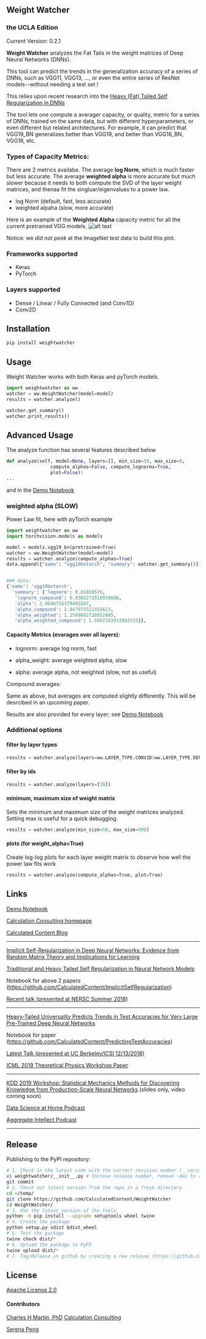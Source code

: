 <meta name="image" property="og:image" content="https://github.com/CalculatedContent/PredictingTestAccuracies/blob/master/img/vgg-w_alphas.png">

## Weight Watcher  

### the UCLA Edition

Current Version: 0.2.1

**Weight Watcher** analyzes the Fat Tails in the  weight matrices of Deep Neural Networks (DNNs).

This tool can predict the trends in the generalization accuracy of a series of DNNs, such as VGG11, VGG13, ...,
or even the entire series of ResNet models--without needing a test set !

This relies upon recent research into the [Heavy (Fat) Tailed Self Regularization in DNNs](https://openreview.net/forum?id=SJeFNoRcFQ)
 
The tool lets one compute a averager capacity, or quality, metric for a series of  DNNs, trained on the same data, but with different hyperparameters, or even different but related architectures. For example, it can predict that VGG19_BN generalizes better than VGG19, and better than VGG16_BN, VGG16, etc.  



### Types of Capacity Metrics:
There are 2 metrics availabe. The average **log Norm**, which is much faster but less accurate.
The average **weighted alpha** is more accurate but much slower because it needs to both compute the SVD of the layer weight matrices, and thenaa
fit the singluar/eigenvalues to a power law.

- log Norm (default, fast, less accurate)
- weighted alpaha (slow, more accurate)

Here is an example of the **Weighted Alpha** capacity metric for all the current pretrained VGG models.
![alt text](https://github.com/CalculatedContent/PredictingTestAccuracies/blob/master/img/vgg-w_alphas.png)

Notice: we *did not peek* at the ImageNet test data to build this plot.

### Frameworks supported

- Keras
- PyTorch


### Layers supported 

- Dense / Linear / Fully Connected (and Conv1D)
- Conv2D



## Installation

```sh
pip install weightwatcher
```

## Usage

Weight Watcher works with both Keras and pyTorch models.

```python
import weightwatcher as ww
watcher = ww.WeightWatcher(model=model)
results = watcher.analyze()

watcher.get_summary()
watcher.print_results()
```

## Advanced Usage 

The analyze function has several features described below

```python
def analyze(self, model=None, layers=[], min_size=50, max_size=0,
                compute_alphas=False, compute_lognorms=True,
                plot=False):
...
```

and in the [Demo Notebook](https://github.com/CalculatedContent/WeightWatcher/blob/master/WeightWatcher.ipynb)


### weighted alpha (SLOW)
Power Law fit, here with pyTorch example

```python
import weightwatcher as ww
import torchvision.models as models

model = models.vgg19_bn(pretrained=True)
watcher = ww.WeightWatcher(model=model)
results = watcher.analyze(compute_alphas=True)
data.append({"name": "vgg19bntorch", "summary": watcher.get_summary()})


### data:
{'name': 'vgg19bntorch',
  'summary': {'lognorm': 0.81850576,
   'lognorm_compound': 0.9365272010550088,
   'alpha': 2.9646726379493287,
   'alpha_compound': 2.847975521455623,
   'alpha_weighted': 1.1588882728052485,
   'alpha_weighted_compound': 1.5002343912892515}},
```


#### Capacity Metrics (evarages over all layers):
- lognorm:  average log norm, fast
- alpha_weight:  average weighted alpha, slow

- alpha:  average alpha, not weighted  (slow, not as useful)

Compound averages: 

  Same as above, but averages are computed slightly differently. This will be desrcibed in an upcoming paper.

Results are also provided for every layer; see [Demo Notebook](https://github.com/CalculatedContent/WeightWatcher/blob/master/WeightWatcher.ipynb)

### Additional options
 
#### filter by layer types 

```python
results = watcher.analyze(layers=ww.LAYER_TYPE.CONV1D|ww.LAYER_TYPE.DENSE)

```

#### filter by ids

```python
results = watcher.analyze(layers=[20])
```

#### minimum, maximum size of weight matrix

Sets the minimum and maximum size of the weight matrices analyzed.
Setting max is useful for a quick debugging.

```python
results = watcher.analyze(min_size=50, max_size=500)
```

#### plots (for weight_alpha=True)

Create log-log plots for each layer weight matrix to observe how well
the power law fits work

```python
results = watcher.analyze(compute_alphas=True, plot=True)
```


## Links

[Demo Notebook](https://github.com/CalculatedContent/WeightWatcher/blob/master/WeightWatcher.ipynb)

[Calculation Consulting homepage](https://calculationconsulting.com)

[Calculated Content Blog](https://calculatedcontent.com)

---

[Implicit Self-Regularization in Deep Neural Networks: Evidence from Random Matrix Theory and Implications for Learning](https://arxiv.org/abs/1810.01075)

[Traditional and Heavy Tailed Self Regularization in Neural Network Models](https://arxiv.org/abs/1901.08276)

Notebook for above 2 papers (https://github.com/CalculatedContent/ImplicitSelfRegularization)

[Recent talk (presented at NERSC Summer 2018)](https://www.youtube.com/watch?v=_Ni5UDrVwYU)

---

[Heavy-Tailed Universality Predicts Trends in Test Accuracies for Very Large Pre-Trained Deep Neural Networks](https://arxiv.org/abs/1901.08278)

Notebook for paper (https://github.com/CalculatedContent/PredictingTestAccuracies)

[Latest Talk (presented at UC Berkeley/ICSI 12/13/2018)](https://www.youtube.com/watch?v=6Zgul4oygMc)

[ICML 2019 Theoretical Physics Workshop Paper](https://github.com/CalculatedContent/PredictingTestAccuracies/blob/master/ICMLPhysicsWorkshop/icml_prl_TPDLW2019_fin.pdf)

---

[KDD 2019 Workshop: Statistical Mechanics Methods for Discovering
Knowledge from Production-Scale Neural Networks](https://www.stat.berkeley.edu/~mmahoney/talks/dnn_kdd19_fin.pdf)  (slides only, video coming soon)

[Data Science at Home Podcast](https://podcast.datascienceathome.com/e/episode-70-validate-neural-networks-without-data-with-dr-charles-martin/)

[Aggregate Intellect Podcast](https://aisc.ai.science/events/2019-11-06)

---

## Release

Publishing to the PyPI repository:

```sh
# 1. Check in the latest code with the correct revision number (__version__ in __init__.py)
vi weightwatcher/__init__.py # Increse release number, remove -dev to revision number
git commit
# 2. Check out latest version from the repo in a fresh directory
cd ~/temp/
git clone https://github.com/CalculatedContent/WeightWatcher
cd WeightWatcher/
# 3. Use the latest version of the tools
python -m pip install --upgrade setuptools wheel twine
# 4. Create the package
python setup.py sdist bdist_wheel
# 5. Test the package
twine check dist/*
# 6. Upload the package to PyPI
twine upload dist/*
# 7. Tag/Release in github by creating a new release (https://github.com/CalculatedContent/WeightWatcher/releases/new)
```

## License

[Apache License 2.0](LICENSE.txt)

#### Contributors

[Charles H Martin, PhD](https://www.linkedin.com/in/charlesmartin14)
[Calculation Consulting](https://calculationconsulting.com)

[Serena Peng](https://www.linkedin.com/in/serenapeng)
